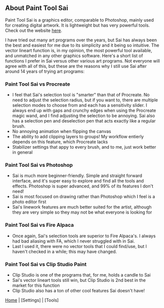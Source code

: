 ## About Paint Tool Sai
Paint Tool Sai is a graphics editor, comparable to Photoshop, mainly used for creating digital artwork. It is lightweight but has very powerful tools. Check out the website [here](https://www.systemax.jp/en/sai/).  
  
I have tried out many art programs over the years, but Sai has always been the best and easiest for me due to its simplicity and it being so intuitive. 
The vector lineart function is, in my opinion, the most powerful tool available, and unmatched in any other graphics software. 
Here's a short list of functions I prefer in Sai versus other various art programs. Not everyone will agree with all of this, but these are the reasons why I still use Sai after around 14 years of trying art programs: 

  ### Paint Tool Sai vs Procreate
  - I feel that Sai's selection tool is "smarter" than that of Procreate. No need to adjust the selection radius, but if you want to, there are multiple selection modes to choose from and each has a sensitivity slider. I always end up with gaps and crunchy edges when using the Procreate magic wand, and I find adjusting the selection to be annoying. Sai also has a selection pen and deselection pen that acts exactly like a regular brush.
  - No annoying animation when flipping the canvas
  - The ability to add clipping layers to groups! My workflow entierly depends on this feature, which Procreate lacks
  - Stabilizer settings that appy to every brush, and to me, just work better in general

### Paint Tool Sai vs Photoshop
- Sai is much more beginner-friendly. Simple and straight forward interface, and it's super easy to explore and find all the tools and effects. Photoshop is super advanced, and 99% of its features I don't need!
- Sai is most focused on drawing rather than Photoshop which I feel is a photo editor first
- Sai's linework features are much better suited for the artist, although they are very simple so they may not be what everyone is looking for

### Paint Tool Sai vs Fire Alpaca
- Once again, Sai's selection tools are superior to Fire Alpaca's. I always had bad aliasing with FA, which I never struggled with in Sai.
- Last I used it, there were no vector tools that I could find/use, but I haven't checked in a while; this may have changed.

### Paint Tool Sai vs Clip Studio Paint
- Clip Studio is one of the programs that, for me, holds a candle to Sai
- Sai's vector lineart tools still win, but Clip Studio is 2nd best in the market for this function
- Clip Studio also has a ton of other cool features Sai doesn't have!

[Home](README.md) | [Settings] | [Tools]
